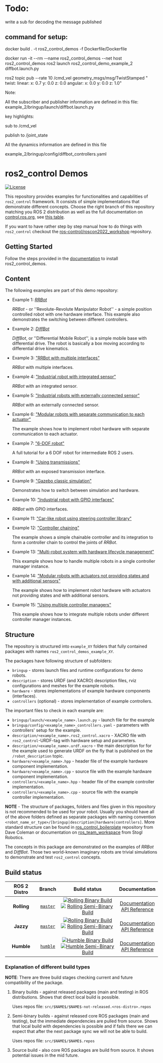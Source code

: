 # Todo:

write a sub for decoding the message published

## command for setup:

docker build . -t ros2_control_demos -f Dockerfile/Dockerfile

docker run -it --rm --name ros2_control_demos --net host ros2_control_demos ros2 launch ros2_control_demo_example_2 diffbot.launch.py

ros2 topic pub --rate 10 /cmd_vel geometry_msgs/msg/TwistStamped "
twist:
linear:
x: 0.7
y: 0.0
z: 0.0
angular:
x: 0.0
y: 0.0
z: 1.0"

Note:

All the subscriber and publisher information are defined in this file:
example_2/bringup/launch/diffbot.launch.py

key highlights:

sub to /cmd_vel

publish to /joint_state


All the dynamics information are defined in this file

example_2/bringup/config/diffbot_controllers.yaml

# ros2_control Demos

[![License](https://img.shields.io/badge/License-Apache%202.0-blue.svg)](https://opensource.org/licenses/Apache-2.0)

This repository provides examples for functionalities and capabilities of `ros2_control` framework.
It consists of simple implementations that demonstrate different concepts. Choose the right branch of this repository matching you ROS 2 distribution as well as the full documentation on [control.ros.org](https://control.ros.org), see [this table](#build-status).

If you want to have rather step by step manual how to do things with `ros2_control` checkout the [ros-control/roscon2022_workshop](https://github.com/ros-controls/roscon2022_workshop) repository.

## Getting Started

Follow the steps provided in the [documentation](https://control.ros.org/humble/doc/ros2_control_demos/doc/index.html#installation) to install ros2_control_demos.

## Content

The following examples are part of this demo repository:

* Example 1: [*RRBot*](example_1)

  *RRBot* - or ''Revolute-Revolute Manipulator Robot'' - a simple position controlled robot with one hardware interface. This example also demonstrates the switching between different controllers.
* Example 2: [*DiffBot*](example_2)

  *DiffBot*, or ''Differential Mobile Robot'', is a simple mobile base with differential drive.
  The robot is basically a box moving according to differential drive kinematics.
* Example 3: ["RRBot with multiple interfaces"](example_3)

  *RRBot* with multiple interfaces.
* Example 4: ["Industrial robot with integrated sensor"](example_4)

  *RRBot* with an integrated sensor.
* Example 5: ["Industrial robots with externally connected sensor"](example_5)

  *RRBot* with an externally connected sensor.
* Example 6: ["Modular robots with separate communication to each actuator"](example_6)

  The example shows how to implement robot hardware with separate communication to each actuator.
* Example 7: ["6-DOF robot"](example_7)

  A full tutorial for a 6 DOF robot for intermediate ROS 2 users.
* Example 8: ["Using transmissions"](example_8)

  *RRBot* with an exposed transmission interface.
* Example 9: ["Gazebo classic simulation"](example_9)

  Demonstrates how to switch between simulation and hardware.
* Example 10: ["Industrial robot with GPIO interfaces"](example_10)

  *RRBot* with GPIO interfaces.
* Example 11: ["Car-like robot using steering controller library"](example_11)
* Example 12: ["Controller chaining"](example_12)

  The example shows a simple chainable controller and its integration to form a controller chain to control the joints of *RRBot*.
* Example 13: ["Multi-robot system with hardware lifecycle management"](example_13)

  This example shows how to handle multiple robots in a single controller manager instance.
* Example 14: ["Modular robots with actuators not providing states and with additional sensors"](example_14)

  The example shows how to implement robot hardware with actuators not providing states and with additional sensors.
* Example 15: ["Using multiple controller managers"](example_15)

  This example shows how to integrate multiple robots under different controller manager instances.

## Structure

The repository is structured into `example_XY` folders that fully contained packages with names `ros2_control_demos_example_XY`.

The packages have following structure of subfolders:

- `bringup` - stores launch files and runtime configurations for demo robots.
- `description` - stores URDF (and XACRO) description files, rviz configurations and meshes for the example robots.
- `hardware` - stores implementations of example hardware components (interfaces).
- `controllers` (optional) - stores implementation of example controllers.

The important files to check in each example are:

- `bringup/launch/<example_name>.launch.py` - launch file for the example
- `bringup/config/<example_name>_controllers.yaml` - parameters with controllers' setup for the example.
- `description/<example_name>.ros2_control.xacro` - XACRO file with `ros2_control`-URDF-tag with hardware setup and parameters.
- `description/<example_name>.urdf.xacro` - the main description for for the example used to generate URDF on the fly that is published on the `/robot_description` topic.
- `hardware/<example_name>.hpp` - header file of the example hardware component implementation.
- `hardware/<example_name>.cpp` - source file with the example hardware component implementation.
- `controllers/<example_name>.hpp` - header file of the example controller implementation.
- `controllers/<example_name>.cpp` - source file with the example controller implementation.

**NOTE** - The structure of packages, folders and files given in this repository is not recommended to be used for your robot. Usually you should have all of the above folders defined as separate packages with naming convention `<robot_name_or_type>/[bringup|description|hardware|controllers]`.
More standard structure can be found in [ros_control_boilerplate](https://github.com/PickNikRobotics/ros_control_boilerplate) repository from Dave Coleman or documentation on [ros_team_workspace](https://rtw.stoglrobotics.de/master/guidelines/robot_package_structure.html) from Stogl Robotics.

The concepts in this package are demonstrated on the examples of *RRBot* and *DiffBot*.
Those two world-known imaginary robots are trivial simulations to demonstrate and test `ros2_control` concepts.

## Build status


| ROS 2 Distro |                                   Branch                                   |                                                                                                                                                                                                                                                                       Build status                                                                                                                                                                                                                                                                       |                                                            Documentation                                                            |
| :----------: | :------------------------------------------------------------------------: | :------------------------------------------------------------------------------------------------------------------------------------------------------------------------------------------------------------------------------------------------------------------------------------------------------------------------------------------------------------------------------------------------------------------------------------------------------------------------------------------------------------------------------------------------------: | :----------------------------------------------------------------------------------------------------------------------------------: |
| **Rolling** | [`master`](https://github.com/ros-controls/ros2_control_demos/tree/master) | [![Rolling Binary Build](https://github.com/ros-controls/ros2_control_demos/actions/workflows/rolling-binary-build.yml/badge.svg?branch=master)](https://github.com/ros-controls/ros2_control_demos/actions/workflows/rolling-binary-build.yml?branch=master) <br /> [![Rolling Semi-Binary Build](https://github.com/ros-controls/ros2_control_demos/actions/workflows/rolling-semi-binary-build.yml/badge.svg?branch=master)](https://github.com/ros-controls/ros2_control_demos/actions/workflows/rolling-semi-binary-build.yml?branch=master) <br /> | [Documentation](https://control.ros.org/master/index.html) <br /> [API Reference](https://control.ros.org/master/doc/api/index.html) |
|  **Jazzy**  | [`master`](https://github.com/ros-controls/ros2_control_demos/tree/master) | [![Rolling Binary Build](https://github.com/ros-controls/ros2_control_demos/actions/workflows/rolling-binary-build.yml/badge.svg?branch=master)](https://github.com/ros-controls/ros2_control_demos/actions/workflows/rolling-binary-build.yml?branch=master) <br /> [![Rolling Semi-Binary Build](https://github.com/ros-controls/ros2_control_demos/actions/workflows/rolling-semi-binary-build.yml/badge.svg?branch=master)](https://github.com/ros-controls/ros2_control_demos/actions/workflows/rolling-semi-binary-build.yml?branch=master) <br /> | [Documentation](https://control.ros.org/master/index.html) <br /> [API Reference](https://control.ros.org/jazzy/doc/api/index.html) |
|  **Humble**  | [`humble`](https://github.com/ros-controls/ros2_control_demos/tree/humble) |    [![Humble Binary Build](https://github.com/ros-controls/ros2_control_demos/actions/workflows/humble-binary-build.yml/badge.svg?branch=humble)](https://github.com/ros-controls/ros2_control_demos/actions/workflows/humble-binary-build.yml?branch=humble) <br /> [![Humble Semi-Binary Build](https://github.com/ros-controls/ros2_control_demos/actions/workflows/humble-semi-binary-build.yml/badge.svg?branch=humble)](https://github.com/ros-controls/ros2_control_demos/actions/workflows/humble-semi-binary-build.yml?branch=humble) <br />    | [Documentation](https://control.ros.org/humble/index.html) <br />[API Reference](https://control.ros.org/humble/doc/api/index.html) |

### Explanation of different build types

**NOTE**: There are three build stages checking current and future compatibility of the package.

1. Binary builds - against released packages (main and testing) in ROS distributions. Shows that direct local build is possible.

   Uses repos file: `src/$NAME$/$NAME$-not-released.<ros-distro>.repos`
2. Semi-binary builds - against released core ROS packages (main and testing), but the immediate dependencies are pulled from source.
   Shows that local build with dependencies is possible and if fails there we can expect that after the next package sync we will not be able to build.

   Uses repos file: `src/$NAME$/$NAME$.repos`
3. Source build - also core ROS packages are build from source. It shows potential issues in the mid future.
